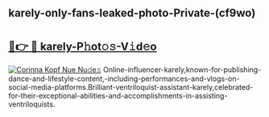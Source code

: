 ## karely-only-fans​-leaked-photo​-Private-(cf9wo)


# <h2><a href="https://mediaupload.pro?title=karely&ref=git">🔗👉 🔴 karely-P𝚑ot𝚘𝚜-V𝚒d𝚎o</a></h2>

[![Corinna Kopf Nue Nu𝚍e𝚜](https://i.imgur.com/0qMVB7G.gif)](https://mediaupload.pro?title=karely&ref=git)
Online-influencer-karely,known-for-publishing-dance-and-lifestyle-content,-including-performances-and-vlogs-on-social-media-platforms.Brilliant-ventriloquist-assistant-karely,celebrated-for-their-exceptional-abilities-and-accomplishments-in-assisting-ventriloquists.  
